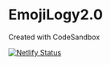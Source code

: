 # EmojiLogy2.0
Created with CodeSandbox

[![Netlify Status](https://api.netlify.com/api/v1/badges/5b4191db-c2f1-46a2-b0ad-1aac9063ddd7/deploy-status)](https://app.netlify.com/sites/emojilogy/deploys)
